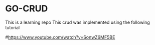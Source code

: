 # GO-CRUD
This is a learning repo
This crud was implemented using the following tutorial

#https://www.youtube.com/watch?v=SonwZ6MF5BE
